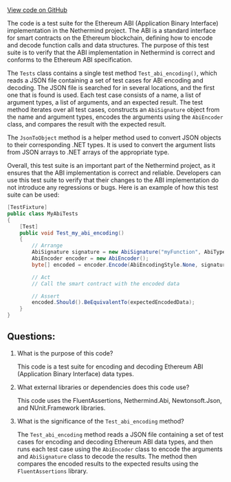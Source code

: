 [View code on GitHub](https://github.com/nethermindeth/nethermind/Ethereum.Abi.Test/Tests.cs)

The code is a test suite for the Ethereum ABI (Application Binary Interface) implementation in the Nethermind project. The ABI is a standard interface for smart contracts on the Ethereum blockchain, defining how to encode and decode function calls and data structures. The purpose of this test suite is to verify that the ABI implementation in Nethermind is correct and conforms to the Ethereum ABI specification.

The `Tests` class contains a single test method `Test_abi_encoding()`, which reads a JSON file containing a set of test cases for ABI encoding and decoding. The JSON file is searched for in several locations, and the first one that is found is used. Each test case consists of a name, a list of argument types, a list of arguments, and an expected result. The test method iterates over all test cases, constructs an `AbiSignature` object from the name and argument types, encodes the arguments using the `AbiEncoder` class, and compares the result with the expected result.

The `JsonToObject` method is a helper method used to convert JSON objects to their corresponding .NET types. It is used to convert the argument lists from JSON arrays to .NET arrays of the appropriate type.

Overall, this test suite is an important part of the Nethermind project, as it ensures that the ABI implementation is correct and reliable. Developers can use this test suite to verify that their changes to the ABI implementation do not introduce any regressions or bugs. Here is an example of how this test suite can be used:

```csharp
[TestFixture]
public class MyAbiTests
{
    [Test]
    public void Test_my_abi_encoding()
    {
        // Arrange
        AbiSignature signature = new AbiSignature("myFunction", AbiType.UInt256, AbiType.DynamicBytes);
        AbiEncoder encoder = new AbiEncoder();
        byte[] encoded = encoder.Encode(AbiEncodingStyle.None, signature, 12345, new byte[] { 0x01, 0x02, 0x03 });

        // Act
        // Call the smart contract with the encoded data

        // Assert
        encoded.Should().BeEquivalentTo(expectedEncodedData);
    }
}
```
## Questions: 
 1. What is the purpose of this code?
    
    This code is a test suite for encoding and decoding Ethereum ABI (Application Binary Interface) data types.

2. What external libraries or dependencies does this code use?
    
    This code uses the FluentAssertions, Nethermind.Abi, Newtonsoft.Json, and NUnit.Framework libraries.

3. What is the significance of the `Test_abi_encoding` method?
    
    The `Test_abi_encoding` method reads a JSON file containing a set of test cases for encoding and decoding Ethereum ABI data types, and then runs each test case using the `AbiEncoder` class to encode the arguments and `AbiSignature` class to decode the results. The method then compares the encoded results to the expected results using the `FluentAssertions` library.